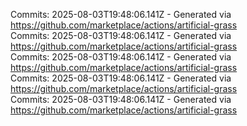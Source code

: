 Commits: 2025-08-03T19:48:06.141Z - Generated via https://github.com/marketplace/actions/artificial-grass
<br>
Commits: 2025-08-03T19:48:06.141Z - Generated via https://github.com/marketplace/actions/artificial-grass
<br>
Commits: 2025-08-03T19:48:06.141Z - Generated via https://github.com/marketplace/actions/artificial-grass
<br>
Commits: 2025-08-03T19:48:06.141Z - Generated via https://github.com/marketplace/actions/artificial-grass
<br>
Commits: 2025-08-03T19:48:06.141Z - Generated via https://github.com/marketplace/actions/artificial-grass
<br>
